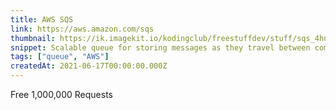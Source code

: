```yaml
---
title: AWS SQS
link: https://aws.amazon.com/sqs
thumbnail: https://ik.imagekit.io/kodingclub/freestuffdev/stuff/sqs_4huxIo3q5.png
snippet: Scalable queue for storing messages as they travel between computers.
tags: ["queue", "AWS"]
createdAt: 2021-06-17T00:00:00.000Z
---
```

Free 1,000,000 Requests